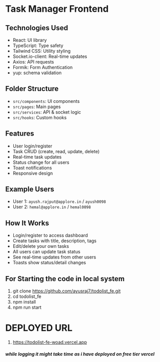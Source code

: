 # Task Manager Frontend

## Technologies Used
- React: UI library
- TypeScript: Type safety
- Tailwind CSS: Utility styling
- Socket.io-client: Real-time updates
- Axios: API requests
- Formik: Form Authentication
- yup: schema validation

## Folder Structure
- `src/components`: UI components
- `src/pages`: Main pages
- `src/services`: API & socket logic
- `src/hooks`: Custom hooks

## Features
- User login/register
- Task CRUD (create, read, update, delete)
- Real-time task updates
- Status change for all users
- Toast notifications
- Responsive design

## Example Users
- User 1: `ayush.rajput@applore.in` / `ayush0098`
- User 2: `hemal@applore.in` / `hemal0098`

## How It Works
- Login/register to access dashboard
- Create tasks with title, description, tags
- Edit/delete your own tasks
- All users can update task status
- See real-time updates from other users
- Toasts show status/detail changes

## For Starting the code in local system 
1. git clone https://github.com/ayusraj7/todolist_fe.git
2. cd todolist_fe
3. npm install
4. npm run start

# DEPLOYED URL 
1. https://todolist-fe-woad.vercel.app

##### while logging it might take time as i have deployed on free tier vercel #####
